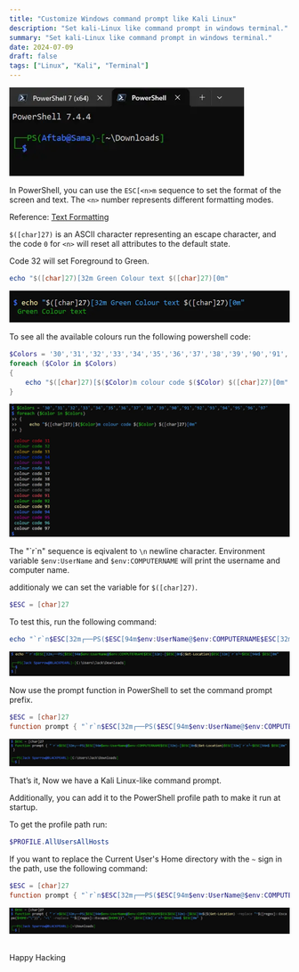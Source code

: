 ```yaml
---
title: "Customize Windows command prompt like Kali Linux"
description: "Set kali-Linux like command prompt in windows terminal."
summary: "Set kali-Linux like command prompt in windows terminal."
date: 2024-07-09
draft: false
tags: ["Linux", "Kali", "Terminal"]
---
```



![windows terminal prompt image](images/windows-terminal-prompt.webp#center)

In PowerShell, you can use the `ESC[<n>m` sequence to set the format of the screen and text. The `<n>` number represents different formatting modes.

Reference: [Text Formatting](https://learn.microsoft.com/en-us/windows/console/console-virtual-terminal-sequences#text-formatting)

`$([char]27)` is an ASCII character representing an escape character, and the code `0` for `<n>` will reset all attributes to the default state.

Code 32 will set Foreground to Green.
```powershell
echo "$([char]27)[32m Green Colour text $([char]27)[0m"

```
![Foreground Green Colour text](images/foreground-green.webp#center)

To see all the available colours run the following powershell code:
```powershell
$Colors = '30','31','32','33','34','35','36','37','38','39','90','91','92','93','94','95','96','97'
foreach ($Color in $Colors)
{
    echo "$([char]27)[$($Color)m colour code $($Color) $([char]27)[0m"
}
```

![All Foreground Colours](images/all-foreground-colours.webp#center)

The "\`r\`n" sequence is eqivalent to `\n` newline character.
Environment variable `$env:UserName` and `$env:COMPUTERNAME` will print the username and computer name.

additionaly we can set the variable for `$([char]27)`.
```powershell
$ESC = [char]27
```
To test this, run the following command:
```powershell
echo "`r`n$ESC[32m┌──PS($ESC[94m$env:UserName@$env:COMPUTERNAME$ESC[32m)-[$ESC[0m$(Get-Location)$ESC[32m]`r`n└─$ESC[94m$ $ESC[0m"
```

![Test Custom Prompt](images/test-custom-prompt.webp#center)

Now use the prompt function in PowerShell to set the command prompt prefix.
```powershell
$ESC = [char]27
function prompt { "`r`n$ESC[32m┌──PS($ESC[94m$env:UserName@$env:COMPUTERNAME$ESC[32m)-[$ESC[0m$(Get-Location)$ESC[32m]`r`n└─$ESC[94m$ $ESC[0m" }
```

![Set Custom Prompt](images/set-custom-command-prompt.webp#center)

That’s it, Now we have a Kali Linux-like command prompt.

Additionally, you can add it to the PowerShell profile path to make it run at startup.

To get the profile path run:
```powershell
$PROFILE.AllUsersAllHosts
```

If you want to replace the Current User's Home directory with the `~` sign in the path, use the following command:
```powershell
$ESC = [char]27
function prompt { "`r`n$ESC[32m┌──PS($ESC[94m$env:UserName@$env:COMPUTERNAME$ESC$ESC[32m)-[$ESC[0m$($(Get-Location) -replace "^$([regex]::Escape($HOME+"\"))", '~\' -replace "^$([regex]::Escape($HOME))", '~')$ESC[32m]`r`n└─$ESC[94m$ $ESC[0m" }
```

![Custom Prompt with ~ sign](images/custom-prompt-with-tilde-sign.webp#center)

<br>
Happy Hacking
